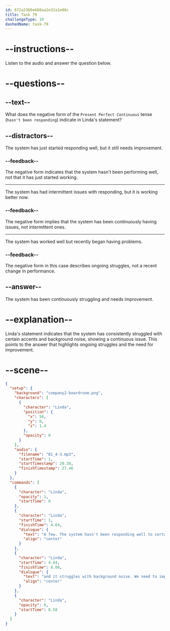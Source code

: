 ```yaml
---
id: 672a2360e608aa2e32a1e08c
title: Task 79
challengeType: 19
dashedName: task-79
---
```


<!-- (audio) Linda: A few. The system hasn't been responding well to certain accents, and it struggles with background noise. We need to improve its accuracy. -->

# --instructions--

Listen to the audio and answer the question below.

# --questions--

## --text--

What does the negative form of the `Present Perfect Continuous` tense (`hasn't been responding`) indicate in Linda's statement?

## --distractors--

The system has just started responding well, but it still needs improvement.

### --feedback--

The negative form indicates that the system hasn't been performing well, not that it has just started working.

---

The system has had intermittent issues with responding, but it is working better now.

### --feedback--

The negative form implies that the system has been continuously having issues, not intermittent ones.

---

The system has worked well but recently began having problems.

### --feedback--

The negative form in this case describes ongoing struggles, not a recent change in performance.

## --answer--

The system has been continuously struggling and needs improvement.

# --explanation--

Linda's statement indicates that the system has consistently struggled with certain accents and background noise, showing a continuous issue. This points to the answer that highlights ongoing struggles and the need for improvement.

# --scene--

```json
{
  "setup": {
    "background": "company2-boardroom.png",
    "characters": [
      {
        "character": "Linda",
        "position": {
          "x": 50,
          "y": 0,
          "z": 1.4
        },
        "opacity": 0
      }
    ],
    "audio": {
      "filename": "B1_4-3.mp3",
      "startTime": 1,
      "startTimestamp": 20.38,
      "finishTimestamp": 27.46
    }
  },
  "commands": [
    {
      "character": "Linda",
      "opacity": 1,
      "startTime": 0
    },
    {
      "character": "Linda",
      "startTime": 1,
      "finishTime": 4.64,
      "dialogue": {
        "text": "A few. The system hasn't been responding well to certain accents,",
        "align": "center"
      }
    },
    {
      "character": "Linda",
      "startTime": 4.64,
      "finishTime": 8.08,
      "dialogue": {
        "text": "and it struggles with background noise. We need to improve its accuracy.",
        "align": "center"
      }
    },
    {
      "character": "Linda",
      "opacity": 0,
      "startTime": 8.58
    }
  ]
}
```

